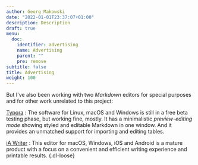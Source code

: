 ```yaml
---
author: Georg Makowski
date: "2022-01-01T23:37:07+01:00"
description: Description
draft: true
menu:
  doc:
    identifier: advertising
    name: Advertising
    parent: ""
    pre: remove
subtitle: false
title: Advertising
weight: 100
---
```


But I've also been working with two _Markdown_ editors for special purposes and for other work unrelated to this project:

[Typora](https://typora.io)
: The software for Linux, macOS and Windows is still in a free beta testing phase, but working fine, mostly. It has a minimalistic *preview-editing mode* showing styled and editable Markdown in one window. And it provides an unmatched support for importing and editing tables.

[iA Writer](https://ia.net/de/writer)
: This editor for macOS, Windows, iOS and Android is a mature product with a focus on a convenient and efficient writing experience and printable results.
{.dl-loose}
